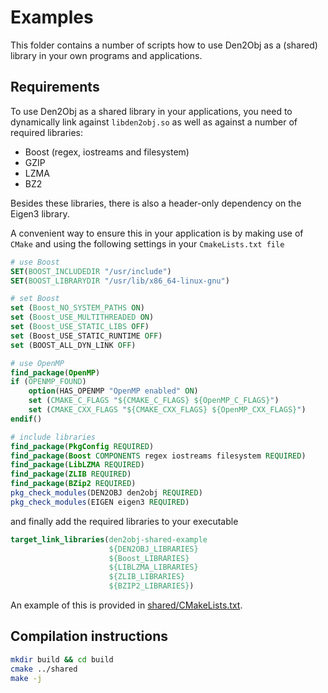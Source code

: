 # Examples

This folder contains a number of scripts how to use Den2Obj as a (shared)
library in your own programs and applications.

## Requirements

To use Den2Obj as a shared library in your applications, you need to dynamically
link against `libden2obj.so` as well as against a number of required libraries:

* Boost (regex, iostreams and filesystem)
* GZIP
* LZMA
* BZ2

Besides these libraries, there is also a header-only dependency on the Eigen3
library.

A convenient way to ensure this in your application is by making use of
`CMake` and using the following settings in your `CmakeLists.txt file`

```cmake
# use Boost
SET(BOOST_INCLUDEDIR "/usr/include")
SET(BOOST_LIBRARYDIR "/usr/lib/x86_64-linux-gnu")

# set Boost
set (Boost_NO_SYSTEM_PATHS ON)
set (Boost_USE_MULTITHREADED ON)
set (Boost_USE_STATIC_LIBS OFF)
set (Boost_USE_STATIC_RUNTIME OFF)
set (BOOST_ALL_DYN_LINK OFF)

# use OpenMP
find_package(OpenMP)
if (OPENMP_FOUND)
    option(HAS_OPENMP "OpenMP enabled" ON)
    set (CMAKE_C_FLAGS "${CMAKE_C_FLAGS} ${OpenMP_C_FLAGS}")
    set (CMAKE_CXX_FLAGS "${CMAKE_CXX_FLAGS} ${OpenMP_CXX_FLAGS}")
endif()

# include libraries
find_package(PkgConfig REQUIRED)
find_package(Boost COMPONENTS regex iostreams filesystem REQUIRED)
find_package(LibLZMA REQUIRED)
find_package(ZLIB REQUIRED)
find_package(BZip2 REQUIRED)
pkg_check_modules(DEN2OBJ den2obj REQUIRED)
pkg_check_modules(EIGEN eigen3 REQUIRED)
```

and finally add the required libraries to your executable

```cmake
target_link_libraries(den2obj-shared-example 
                      ${DEN2OBJ_LIBRARIES}
                      ${Boost_LIBRARIES}
                      ${LIBLZMA_LIBRARIES} 
                      ${ZLIB_LIBRARIES}
                      ${BZIP2_LIBRARIES})
```

An example of this is provided in [shared/CMakeLists.txt](shared/CMakeLists.txt).

## Compilation instructions

```bash
mkdir build && cd build
cmake ../shared
make -j
```